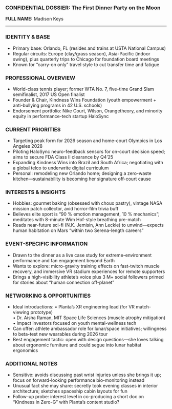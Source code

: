 ### CONFIDENTIAL DOSSIER: The First Dinner Party on the Moon

**FULL NAME:** Madison Keys

---
### IDENTITY & BASE
- Primary base: Orlando, FL (resides and trains at USTA National Campus)
- Regular circuits: Europe (clay/grass season), Asia-Pacific (indoor swing), plus quarterly trips to Chicago for foundation board meetings
- Known for “carry-on only” travel style to cut transfer time and fatigue

### PROFESSIONAL OVERVIEW
- World-class tennis player; former WTA No. 7, five-time Grand Slam semifinalist, 2017 US Open finalist
- Founder & Chair, Kindness Wins Foundation (youth empowerment + anti-bullying programs in 42 U.S. schools)
- Endorsement portfolio: Nike Court, Wilson, Orangetheory, and minority equity in performance-tech startup HaloSync

### CURRENT PRIORITIES
- Targeting peak form for 2026 season and home-court Olympics in Los Angeles 2028
- Piloting HaloSync neuro-feedback sensors for on-court decision speed; aims to secure FDA Class II clearance by Q4’25
- Expanding Kindness Wins into Brazil and South Africa; negotiating with a global telco to underwrite digital curriculum
- Personal: remodeling new Orlando home; designing a zero-waste kitchen—sustainability is becoming her signature off-court cause

### INTERESTS & INSIGHTS
- Hobbies: gourmet baking (obsessed with choux pastry), vintage NASA mission patch collector, avid horror-film trivia buff
- Believes elite sport is “90 % emotion management, 10 % mechanics”; meditates with 8-minute Wim Hof-style breathing pre-match
- Reads near-future sci-fi (N.K. Jemisin, Ann Leckie) to unwind—expects human habitation on Mars “within two Serena-length careers”

### EVENT-SPECIFIC INFORMATION
- Drawn to the dinner as a live case study for extreme-environment performance and fan engagement beyond Earth
- Wants to explore: micro-gravity training effects on fast-twitch muscle recovery, and immersive VR stadium experiences for remote supporters
- Brings a high-visibility athlete’s voice plus 3 M+ social followers primed for stories about “human connection off-planet”

### NETWORKING & OPPORTUNITIES
- Ideal introductions: 
  • Planta’s XR engineering lead (for VR match-viewing prototype)  
  • Dr. Aisha Raman, MIT Space Life Sciences (muscle atrophy mitigation)  
  • Impact investors focused on youth mental-wellness tech
- Can offer: athlete ambassador role for lunar/space initiatives; willingness to beta-test new wearables during 2026 tour
- Best engagement tactic: open with design questions—she loves talking about ergonomic furniture and could segue into lunar habitat ergonomics

### ADDITIONAL NOTES
- Sensitive: avoids discussing past wrist injuries unless she brings it up; focus on forward-looking performance bio-monitoring instead
- Unusual fact she may share: secretly took evening classes in interior architecture; sketches spaceship cabin layouts for fun
- Follow-up probe: interest level in co-producing a short doc on “Kindness in Zero-G” with Planta’s content studio?